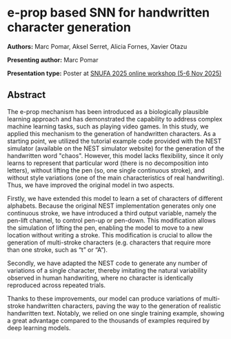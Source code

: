 # e-prop based SNN for handwritten character generation

**Authors:** Marc Pomar, Aksel Serret, Alicia Fornes, Xavier Otazu
                           
**Presenting author:** Marc Pomar

**Presentation type:** Poster at [SNUFA 2025 online workshop (5-6 Nov 2025)](https://snufa.net/2025)

## Abstract

The e-prop mechanism has been introduced as a biologically plausible learning approach and has demonstrated the capability to address complex machine learning tasks, such as playing video games. In this study, we applied this mechanism to the generation of handwritten characters. As a starting point, we utilized the tutorial example code provided with the NEST simulator (available on the NEST simulator website) for the generation of the handwritten word "chaos". However, this model lacks flexibility, since it only learns to represent that particular word (there is no decomposition into letters), without lifting the pen (so, one single continuous stroke), and without style variations (one of the main characteristics of real handwriting). Thus, we have improved the original model in two aspects.

Firstly, we have extended this model to learn a set of characters of different alphabets. Because the original NEST implementation generates only one continuous stroke, we have introduced a third output variable, namely the pen-lift channel, to control pen-up or pen-down. This modification allows the simulation of lifting the pen, enabling the model to move to a new location without writing a stroke. This modification is crucial to allow the generation of multi-stroke characters (e.g. characters that require more than one stroke, such as “t” or “A”). 

Secondly, we have adapted the NEST code to generate any number of variations of a single character, thereby imitating the natural variability observed in human handwriting, where no character is identically reproduced across repeated trials. 

Thanks to these improvements, our model can produce variations of multi-stroke handwritten characters, paving the way to the generation of realistic handwritten text. Notably, we relied on one single training example, showing a great advantage compared to the thousands of examples required by deep learning models.